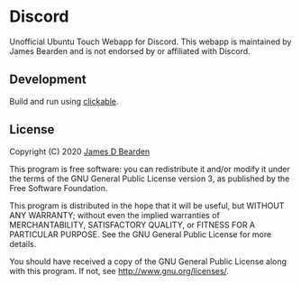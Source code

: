 # Discord

Unofficial Ubuntu Touch Webapp for Discord. This webapp is maintained
by James Bearden and is not endorsed by or affiliated with Discord.

## Development

Build and run using [clickable](https://github.com/bhdouglass/clickable).

## License

Copyright (C) 2020 [James D Bearden](http://james.nontrivial.org)

This program is free software: you can redistribute it and/or modify it under the terms of the GNU General Public License version 3, as published
by the Free Software Foundation.

This program is distributed in the hope that it will be useful, but WITHOUT ANY WARRANTY; without even the implied warranties of MERCHANTABILITY, SATISFACTORY QUALITY, or FITNESS FOR A PARTICULAR PURPOSE.  See the GNU General Public License for more details.

You should have received a copy of the GNU General Public License along with this program.  If not, see <http://www.gnu.org/licenses/>.
